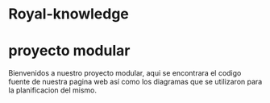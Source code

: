 # Royal-knowledge
# proyecto modular 
Bienvenidos a nuestro proyecto modular, aqui se encontrara el codigo fuente de nuestra pagina web
así como los diagramas que se utilizaron para la planificacion del mismo.
